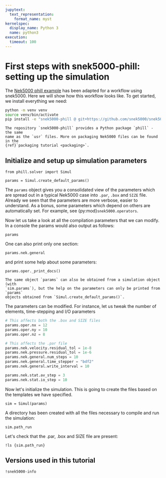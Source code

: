 ```yaml
---
jupytext:
  text_representation:
    format_name: myst
kernelspec:
  display_name: Python 3
  name: python3
execution:
  timeout: 100
---
```


<!-- #region tags=[] -->

# First steps with snek5000-phill: setting up the simulation

The
[Nek5000 phill example](https://github.com/KTH-Nek5000/KTH_Examples/tree/master/phill_STAT)
has been adapted for a workflow using snek5000. Here we will show how this workflow
looks like. To get started, we install everything we need:

```sh
python -m venv venv
source venv/bin/activate
pip install -e "snek5000-phill @ git+https://github.com/snek5000/snek5000-phill.git"
```

```{note}
The repository `snek5000-phill` provides a Python package `phill` - the same
name as the `usr` files. More on packaging Nek5000 files can be found in the
{ref}`packaging tutorial <packaging>`.
```

<!-- #endregion -->

## Initialize and setup up simulation parameters

```{code-cell}
from phill.solver import Simul

params = Simul.create_default_params()
```

The `params` object gives you a consolidated view of the parameters which are spread out
in a typical Nek5000 case into `.par`, `.box` and `SIZE` file. Already we seen that the
parameters are more verbose, easier to understand. As a bonus, some parameters which
depend on others are automatically set. For example, see {py:mod}`snek5000.operators`.

Now let us take a look at all the compilation parameters that we can modify. In a
console the params would also output as follows:

```{code-cell}
params
```

One can also print only one section:

```{code-cell}
params.nek.general
```

and print some help about some parameters:

```{code-cell}
params.oper._print_docs()
```

```{warning}
The same object `params` can also be obtained from a simulation object (with
`sim.params`), but the help on the parameters can only be printed from `params`
objects obtained from `Simul.create_default_params()`.
```

The parameters can be modified. For instance, let us tweak the number of elements,
time-stepping and I/O parameters

```python
# This affects both the .box and SIZE files
params.oper.nx = 12
params.oper.ny = 10
params.oper.nz = 8

# This affects the .par file
params.nek.velocity.residual_tol = 1e-8
params.nek.pressure.residual_tol = 1e-6
params.nek.general.num_steps = 10
params.nek.general.time_stepper = "bdf2"
params.nek.general.write_interval = 10

params.nek.stat.av_step = 3
params.nek.stat.io_step = 10
```

Now let's initialize the simulation. This is going to create the files based on the
templates we have specified.

```{code-cell}
sim = Simul(params)
```

A directory has been created with all the files necessary to compile and run the
simulation:

```{code-cell}
sim.path_run
```

Let's check that the .par, .box and SIZE file are present:

```{code-cell}
!ls {sim.path_run}
```

<!-- #region tags=[] -->

## Versions used in this tutorial

<!-- #endregion -->

```{code-cell}
!snek5000-info
```
